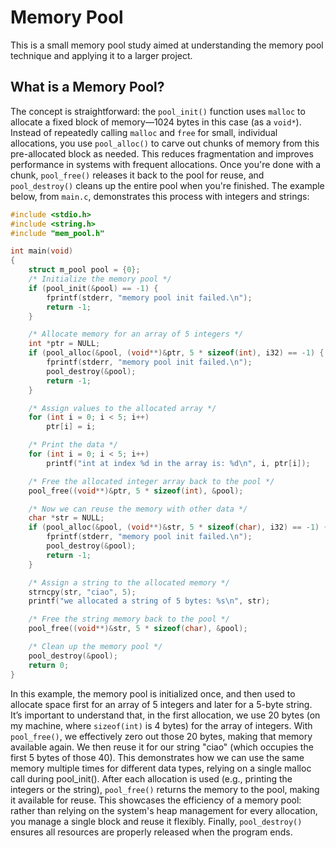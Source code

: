# Memory Pool

This is a small memory pool study aimed at understanding the memory pool technique and applying it to a larger project.

## What is a Memory Pool?

The concept is straightforward: the `pool_init()` function uses `malloc` to allocate a fixed block of memory—1024 bytes in this case (as a `void*`). Instead of repeatedly calling `malloc` and `free` for small, individual allocations, you use `pool_alloc()` to carve out chunks of memory from this pre-allocated block as needed. This reduces fragmentation and improves performance in systems with frequent allocations. Once you're done with a chunk, `pool_free()` releases it back to the pool for reuse, and `pool_destroy()` cleans up the entire pool when you're finished. The example below, from `main.c`, demonstrates this process with integers and strings:

```c
#include <stdio.h>
#include <string.h>
#include "mem_pool.h"

int main(void)
{
    struct m_pool pool = {0};
    /* Initialize the memory pool */
    if (pool_init(&pool) == -1) {
        fprintf(stderr, "memory pool init failed.\n");
        return -1;
    }

    /* Allocate memory for an array of 5 integers */
    int *ptr = NULL;
    if (pool_alloc(&pool, (void**)&ptr, 5 * sizeof(int), i32) == -1) {
        fprintf(stderr, "memory pool init failed.\n");
        pool_destroy(&pool);
        return -1;
    }

    /* Assign values to the allocated array */
    for (int i = 0; i < 5; i++)
        ptr[i] = i;

    /* Print the data */
    for (int i = 0; i < 5; i++)
        printf("int at index %d in the array is: %d\n", i, ptr[i]);

    /* Free the allocated integer array back to the pool */
    pool_free((void**)&ptr, 5 * sizeof(int), &pool);

    /* Now we can reuse the memory with other data */
    char *str = NULL;
    if (pool_alloc(&pool, (void**)&str, 5 * sizeof(char), i32) == -1) {
        fprintf(stderr, "memory pool init failed.\n");
        pool_destroy(&pool);
        return -1;
    }

    /* Assign a string to the allocated memory */
    strncpy(str, "ciao", 5);
    printf("we allocated a string of 5 bytes: %s\n", str);

    /* Free the string memory back to the pool */
    pool_free((void**)&str, 5 * sizeof(char), &pool);

    /* Clean up the memory pool */
    pool_destroy(&pool);
    return 0;
}
```

In this example, the memory pool is initialized once, and then used to allocate space first for an array of 5 integers and later for a 5-byte string. 
It’s important to understand that, in the first allocation, we use 20 bytes (on my machine, where `sizeof(int)` is 4 bytes) for the array of integers. 
With `pool_free()`, we effectively zero out those 20 bytes, making that memory available again. 
We then reuse it for our string "ciao" (which occupies the first 5 bytes of those 40). This demonstrates how we can use the same memory multiple times for different data types, relying on a single malloc call during pool_init(). 
After each allocation is used (e.g., printing the integers or the string), `pool_free()` returns the memory to the pool, making it available for reuse. 
This showcases the efficiency of a memory pool: rather than relying on the system's heap management for every allocation, you manage a single block and reuse it flexibly. 
Finally, `pool_destroy()` ensures all resources are properly released when the program ends.
